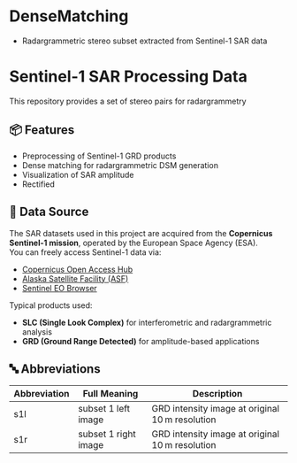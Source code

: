 # DenseMatching
- Radargrammetric stereo subset extracted from Sentinel-1 SAR data 
# Sentinel-1 SAR Processing  Data

This repository provides a set of stereo pairs for radargrammetry

## 📦 Features

- Preprocessing of Sentinel-1 GRD products
- Dense matching for radargrammetric DSM generation
- Visualization of SAR amplitude
- Rectified

## 📁 Data Source

The SAR datasets used in this project are acquired from the **Copernicus Sentinel-1 mission**, operated by the European Space Agency (ESA).  
You can freely access Sentinel-1 data via:

- [Copernicus Open Access Hub](https://scihub.copernicus.eu/)
- [Alaska Satellite Facility (ASF)](https://search.asf.alaska.edu/)
- [Sentinel EO Browser](https://apps.sentinel-hub.com/eo-browser/)

Typical products used:
- **SLC (Single Look Complex)** for interferometric and radargrammetric analysis
- **GRD (Ground Range Detected)** for amplitude-based applications

## 🔤 Abbreviations

| Abbreviation | Full Meaning                           | Description                                      |
|--------------|----------------------------------------|--------------------------------------------------|
| s1l          | subset 1 left image                    | GRD intensity image at original 10 m resolution  |
| s1r          | subset 1 right image                   | GRD intensity image at original 10 m resolution  |
